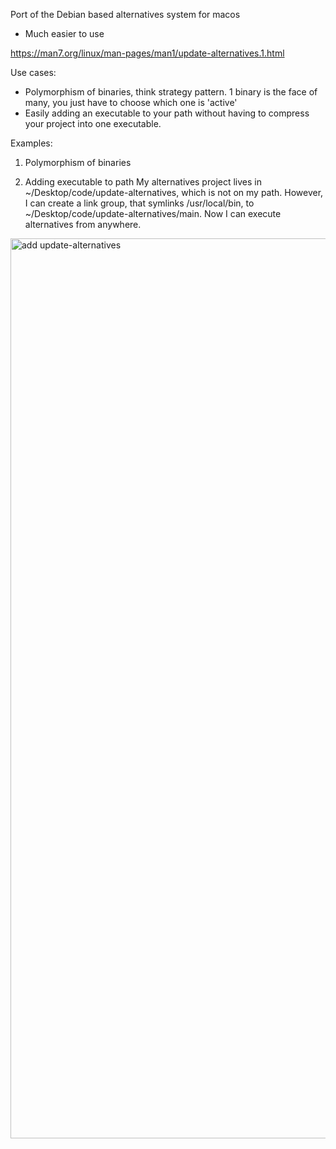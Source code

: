 Port of the Debian based alternatives system for macos

* Much easier to use

https://man7.org/linux/man-pages/man1/update-alternatives.1.html

Use cases: 
* Polymorphism of binaries, think strategy pattern. 1 binary is the face of many, you just have to choose which one is 'active'
* Easily adding an executable to your path without having to compress your project into one executable.

Examples: 

1. Polymorphism of binaries

2. Adding executable to path
   My alternatives project lives in ~/Desktop/code/update-alternatives, which is not on my path. However, I can create a link group, that symlinks /usr/local/bin, to ~/Desktop/code/update-alternatives/main. Now I can execute alternatives from anywhere. 
<img width="1440" alt="add update-alternatives" src="https://github.com/ArcherHeffern/update_alternatives/assets/105125483/81c9eac0-8047-4d98-88d2-93366cf3f26e">
